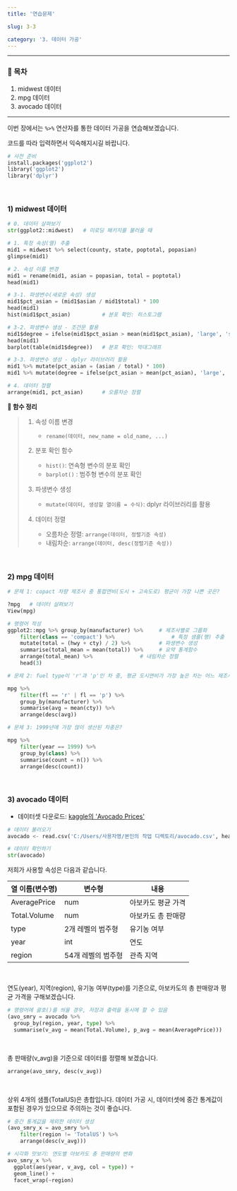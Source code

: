 ```yaml
---
title: '연습문제'

slug: 3-3

category: '3. 데이터 가공'
---
```


---

### 🧭 목차

1. midwest 데이터
2. mpg 데이터
3. avocado 데이터

---

이번 장에서는 `%>%` 연산자를 통한 데이터 가공을 연습해보겠습니다.

코드를 따라 입력하면서 익숙해지시길 바랍니다.

```python
# 사전 준비
install.packages('ggplot2')
library('ggplot2')
library('dplyr')
```

<br>

### 1) midwest 데이터

```python
# 0. 데이터 살펴보기
str(ggplot2::midwest)   # 미로딩 패키지를 불러올 때

# 1. 특정 속성(열) 추출
mid1 = midwest %>% select(county, state, poptotal, popasian)
glimpse(mid1)

# 2. 속성 이름 변경
mid1 = rename(mid1, asian = popasian, total = poptotal)
head(mid1)

# 3-1. 파생변수(새로운 속성) 생성
mid1$pct_asian = (mid1$asian / mid1$total) * 100
head(mid1)
hist(mid1$pct_asian)          # 분포 확인: 히스토그램

# 3-2. 파생변수 생성 - 조건문 활용
mid1$degree = ifelse(mid1$pct_asian > mean(mid1$pct_asian), 'large', 'small')
head(mid1)
barplot(table(mid1$degree))   # 분포 확인: 막대그래프

# 3-3. 파생변수 생성 - dplyr 라이브러리 활용
mid1 %>% mutate(pct_asian = (asian / total) * 100)
mid1 %>% mutate(degree = ifelse(pct_asian > mean(pct_asian), 'large', 'small'))

# 4. 데이터 정렬
arrange(mid1, pct_asian)      # 오름차순 정렬
```

**🔎 함수 정리**

> 1. 속성 이름 변경
>    - `rename(데이터, new_name = old_name, ...)`
> 2. 분포 확인 함수
>    - `hist()`: 연속형 변수의 분포 확인
>    - `barplot()` : 범주형 변수의 분포 확인
> 3. 파생변수 생성
>    - `mutate(데이터, 생성할 열이름 = 수식)`: dplyr 라이브러리를 활용
>
> 4. 데이터 정렬
>    - 오름차순 정렬: `arrange(데이터, 정렬기준 속성)`
>    - 내림차순: `arrange(데이터, desc(정렬기준 속성))`

<br>

### 2) mpg 데이터

```python
# 문제 1: copact 차량 제조사 중 통합연비(도시 + 고속도로) 평균이 가장 나쁜 곳은?

?mpg   # 데이터 살펴보기
View(mpg)

# 명령어 작성
ggplot2::mpg %>% group_by(manufacturer) %>%     # 제조사별로 그룹화
    filter(class == 'compact') %>%                  # 특정 샘플(행) 추출
    mutate(total = (hwy + cty) / 2) %>%         # 파생변수 생성
    summarise(total_mean = mean(total)) %>%     # 요약 통계함수
    arrange(total_mean) %>%               # 내림차순 정렬
    head(3)
```

```python
# 문제 2: fuel type이 'r'과 'p'인 차 중, 평균 도시연비가 가장 높은 차는 어느 제조사에서 생산되는가?

mpg %>%
    filter(fl == 'r' | fl == 'p') %>%
    group_by(manufacturer) %>%
    summarise(avg = mean(cty)) %>%
    arrange(desc(avg))
```

```python
# 문제 3: 1999년에 가장 많이 생산된 차종은?

mpg %>%
    filter(year == 1999) %>%
    group_by(class) %>%
    summarise(count = n()) %>%
    arrange(desc(count))
```

<br>

### 3) avocado 데이터

- 데이터셋 다운로드: [kaggle의 'Avocado Prices'](https://www.kaggle.com/neuromusic/avocado-prices)

```python
# 데이터 불러오기
avocado <- read.csv('C:/Users/사용자명/본인의 작업 디렉토리/avocado.csv', header = TRUE, sep = ',')

# 데이터 확인하기
str(avocado)
```

저희가 사용할 속성은 다음과 같습니다.

| 열 이름(변수명) | 변수형             | 내용               |
| --------------- | ------------------ | ------------------ |
| AveragePrice    | num                | 아보카도 평균 가격 |
| Total.Volume    | num                | 아보카도 총 판매량 |
| type            | 2개 레벨의 범주형  | 유기농 여부        |
| year            | int                | 연도               |
| region          | 54개 레벨의 범주형 | 관측 지역          |

<br>

연도(year), 지역(region), 유기농 여부(type)를 기준으로, 아보카도의 총 판매량과 평균 가격을 구해보겠습니다. 

```python
# 명령어에 괄호()를 씌울 경우, 저장과 출력을 동시에 할 수 있음
(avo_smry = avocado %>%
  group_by(region, year, type) %>%
  summarise(v_avg = mean(Total.Volume), p_avg = mean(AveragePrice)))
```

<br>

총 판매량(v_avg)을 기준으로 데이터를 정렬해 보겠습니다.

```python
arrange(avo_smry, desc(v_avg))
```

<br>

상위 4개의 샘플(TotalUS)은 총합입니다. 데이터 가공 시, 데이터셋에 중간 통계값이 포함된 경우가 있으므로 주의하는 것이 좋습니다.

```python
# 중간 통계값을 제외한 데이터 생성
(avo_smry_x = avo_smry %>%
    filter(region != 'TotalUS') %>%
    arrange(desc(v_avg)))

# 시각화 맛보기: 연도별 아보카도 총 판매량의 변화
avo_smry_x %>%
  ggplot(aes(year, v_avg, col = type)) +
  geom_line() +
  facet_wrap(~region)
```
